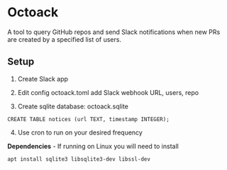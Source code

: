 # Octoack

A tool to query GitHub repos and send Slack notifications when new PRs are created by a specified list of users.



## Setup

1. Create Slack app

2. Edit config octoack.toml add Slack webhook URL, users, repo

3. Create sqlite database: octoack.sqlite

```
CREATE TABLE notices (url TEXT, timestamp INTEGER);
```

4. Use cron to run on your desired frequency



**Dependencies** - If running on Linux you will need to install

```
apt install sqlite3 libsqlite3-dev libssl-dev
```
